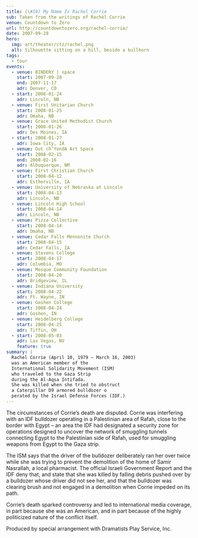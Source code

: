```yaml
---
title: (\#10) My Name Is Rachel Corrie
sub: Taken from the writings of Rachel Corrie
venue: Countdown to Zero
url: http://countdowntozero.org/rachel-corrie/
date: 2007-09-28
hero:
  img: art/theater/ctz/rachel.png
  alt: Silhouette sitting on a hill, beside a bullhorn
tags:
  - tour
events:
  - venue: BINDERY | space
    start: 2007-09-28
    end: 2007-11-17
    adr: Denver, CO
  - start: 2008-01-24
    adr: Lincoln, NB
  - venue: First Unitarian Church
    start: 2008-01-25
    adr: Omaha, NB
  - venue: Grace United Methodist Church
    start: 2008-01-26
    adr: Des Moines, IA
  - start: 2008-01-27
    adr: Iowa City, IA
  - venue: Out ch’YondA Art Space
    start: 2008-02-15
    end: 2008-02-16
    adr: Albuquerque, NM
  - venue: First Christian Church
    start: 2008-04-12
    adr: Estherville, IA
  - venue: University of Nebraska at Lincoln
    start: 2008-04-13
    adr: Lincoln, NB
  - venue: Lincoln High School
    start: 2008-04-14
    adr: Lincoln, NB
  - venue: Pizza Collective
    start: 2008-04-14
    adr: Omaha, NB
  - venue: Cedar Falls Mennonite Church
    start: 2008-04-15
    adr: Cedar Falls, IA
  - venue: Stevens College
    start: 2008-04-17
    adr: Columbia, MO
  - venue: Mosque Community Foundation
    start: 2008-04-20
    adr: Bridgeview, IL
  - venue: Indiana University
    start: 2008-04-22
    adr: Ft. Wayne, IN
  - venue: Goshen College
    start: 2008-04-24
    adr: Goshen, IN
  - venue: Heidelberg College
    start: 2008-04-25
    adr: Tiffin, OH
  - start: 2008-05-03
    adr: Las Vegas, NV
    feature: true
summary: |
  Rachel Corrie (April 10, 1979 – March 16, 2003)
  was an American member of the
  International Solidarity Movement (ISM)
  who traveled to the Gaza Strip
  during the Al-Aqsa Intifada.
  She was killed when she tried to obstruct
  a Caterpillar D9 armored bulldozer o
  perated by the Israel Defense Forces (IDF.)
---
```


The circumstances of Corrie’s death are disputed.
Corrie was interfering with an IDF bulldozer
operating in a Palestinian area of Rafah,
close to the border with Egypt –
an area the IDF had designated a security zone
for operations designed to uncover
the network of smuggling tunnels
connecting Egypt to the Palestinian side of Rafah,
used for smuggling weapons from Egypt to the Gaza strip.

The ISM says that the driver of the bulldozer
deliberately ran her over twice
while she was trying to prevent
the demolition of the home of Samir Nasrallah,
a local pharmacist.
The official Israeli Government Report and the IDF deny that,
and state that she was killed by falling debris
pushed over by a bulldozer whose driver did not see her,
and that the bulldozer was clearing brush
and not engaged in a demolition when Corrie impeded on its path.

Corrie’s death sparked controversy
and led to international media coverage,
in part because she was an American,
and in part because of the highly politicized nature
of the conflict itself.

Produced by special arrangement with Dramatists Play Service, Inc.
